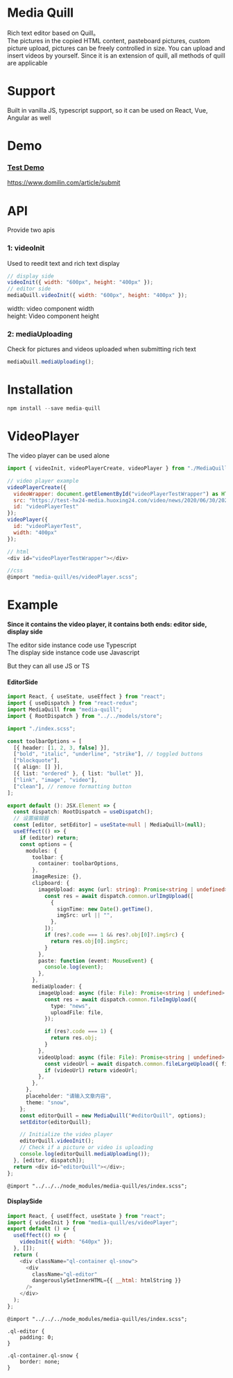 # Media Quill

Rich text editor based on Quill。  
The pictures in the copied HTML content, pasteboard pictures, custom picture upload, pictures can be freely controlled in size. You can upload and insert videos by yourself. Since it is an extension of quill, all methods of quill are applicable

# Support

Built in vanilla JS, typescript support, so it can be used on React, Vue, Angular as well

# Demo

### [Test Demo](https://www.domilin.com/article/submit)

<https://www.domilin.com/article/submit>

# API

Provide two apis

### 1: videoInit

Used to reedit text and rich text display

```javascript
// display side
videoInit({ width: "600px", height: "400px" });
// editor side
mediaQuill.videoInit({ width: "600px", height: "400px" });
```

width: video component width  
height: Video component height

### 2: mediaUploading

Check for pictures and videos uploaded when submitting rich text

```javascript
mediaQuill.mediaUploading();
```

# Installation

```javascript
npm install --save media-quill
```

# VideoPlayer

The video player can be used alone

```javascript
import { videoInit, videoPlayerCreate, videoPlayer } from "./MediaQuill/blots/VideoPlayBlots/videoPlayer";

// video player example
videoPlayerCreate({
  videoWrapper: document.getElementById("videoPlayerTestWrapper") as HTMLDivElement,
  src: "https://test-hx24-media.huoxing24.com/video/news/2020/06/30/20200630204904878346.mp4",
  id: "videoPlayerTest"
});
videoPlayer({
  id: "videoPlayerTest",
  width: "400px"
});

// html
<div id="videoPlayerTestWrapper"></div>

//css
@import "media-quill/es/videoPlayer.scss";
```

# Example

**Since it contains the video player, it contains both ends: editor side, display side**

The editor side instance code use Typescript  
The display side instance code use Javascript

But they can all use JS or TS

#### EditorSide

```typescript
import React, { useState, useEffect } from "react";
import { useDispatch } from "react-redux";
import MediaQuill from "media-quill";
import { RootDispatch } from "../../models/store";

import "./index.scss";

const toolbarOptions = [
  [{ header: [1, 2, 3, false] }],
  ["bold", "italic", "underline", "strike"], // toggled buttons
  ["blockquote"],
  [{ align: [] }],
  [{ list: "ordered" }, { list: "bullet" }],
  ["link", "image", "video"],
  ["clean"], // remove formatting button
];

export default (): JSX.Element => {
  const dispatch: RootDispatch = useDispatch();
  // 设置编辑器
  const [editor, setEditor] = useState<null | MediaQuill>(null);
  useEffect(() => {
    if (editor) return;
    const options = {
      modules: {
        toolbar: {
          container: toolbarOptions,
        },
        imageResize: {},
        clipboard: {
          imageUpload: async (url: string): Promise<string | undefined> => {
            const res = await dispatch.common.urlImgUpload([
              {
                signTime: new Date().getTime(),
                imgSrc: url || "",
              },
            ]);
            if (res?.code === 1 && res?.obj[0]?.imgSrc) {
              return res.obj[0].imgSrc;
            }
          },
          paste: function (event: MouseEvent) {
            console.log(event);
          },
        },
        mediaUploader: {
          imageUpload: async (file: File): Promise<string | undefined> => {
            const res = await dispatch.common.fileImgUpload({
              type: "news",
              uploadFile: file,
            });

            if (res?.code === 1) {
              return res.obj;
            }
          },
          videoUpload: async (file: File): Promise<string | undefined> => {
            const videoUrl = await dispatch.common.fileLargeUpload({ file });
            if (videoUrl) return videoUrl;
          },
        },
      },
      placeholder: "请输入文章内容",
      theme: "snow",
    };
    const editorQuill = new MediaQuill("#editorQuill", options);
    setEditor(editorQuill);

    // Initialize the video player
    editorQuill.videoInit();
    // Check if a picture or video is uploading
    console.log(editorQuill.mediaUploading());
  }, [editor, dispatch]);
  return <div id="editorQuill"></div>;
};
```

```stylesheet
@import "../../../node_modules/media-quill/es/index.scss";
```

#### DisplaySide

```javascript
import React, { useEffect, useState } from "react";
import { videoInit } from "media-quill/es/videoPlayer";
export default () => {
  useEffect(() => {
    videoInit({ width: "640px" });
  }, []);
  return (
    <div className="ql-container ql-snow">
      <div
        className="ql-editor"
        dangerouslySetInnerHTML={{ __html: htmlString }}
      />
    </div>
  );
};
```

```stylesheet
@import "../../../node_modules/media-quill/es/index.scss";

.ql-editor {
    padding: 0;
}

.ql-container.ql-snow {
    border: none;
}
```
